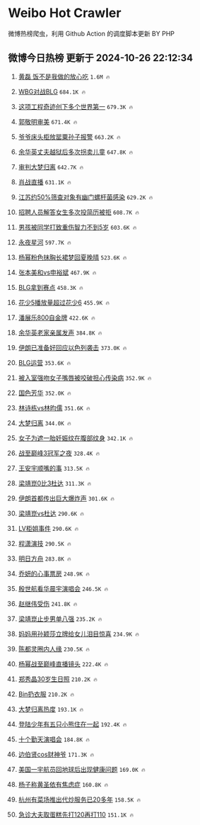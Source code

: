 # Weibo Hot Crawler 



微博热榜爬虫，利用 Github Action 的调度脚本更新 BY PHP 


## 微博今日热榜 更新于 2024-10-26 22:12:34 
1. [黄磊 饭不是我做的放心吃](https://s.weibo.com/weibo?q=%E9%BB%84%E7%A3%8A%20%E9%A5%AD%E4%B8%8D%E6%98%AF%E6%88%91%E5%81%9A%E7%9A%84%E6%94%BE%E5%BF%83%E5%90%83&t=31&band_rank=1&Refer=top) `1.6M 🔥` 

1. [WBG对战BLG](https://s.weibo.com/weibo?q=%23WBG%E5%AF%B9%E6%88%98BLG%23&t=31&band_rank=2&Refer=top) `684.1K 🔥` 

1. [这项工程奇迹创下多个世界第一](https://s.weibo.com/weibo?q=%23%E8%BF%99%E9%A1%B9%E5%B7%A5%E7%A8%8B%E5%A5%87%E8%BF%B9%E5%88%9B%E4%B8%8B%E5%A4%9A%E4%B8%AA%E4%B8%96%E7%95%8C%E7%AC%AC%E4%B8%80%23&t=31&band_rank=3&Refer=top) `679.3K 🔥` 

1. [郭敬明审美](https://s.weibo.com/weibo?q=%E9%83%AD%E6%95%AC%E6%98%8E%E5%AE%A1%E7%BE%8E&t=31&band_rank=4&Refer=top) `671.4K 🔥` 

1. [爷爷床头柜放罂粟孙子报警](https://s.weibo.com/weibo?q=%23%E7%88%B7%E7%88%B7%E5%BA%8A%E5%A4%B4%E6%9F%9C%E6%94%BE%E7%BD%82%E7%B2%9F%E5%AD%99%E5%AD%90%E6%8A%A5%E8%AD%A6%23&t=31&band_rank=5&Refer=top) `663.2K 🔥` 

1. [余华英丈夫越狱后多次拐卖儿童](https://s.weibo.com/weibo?q=%23%E4%BD%99%E5%8D%8E%E8%8B%B1%E4%B8%88%E5%A4%AB%E8%B6%8A%E7%8B%B1%E5%90%8E%E5%A4%9A%E6%AC%A1%E6%8B%90%E5%8D%96%E5%84%BF%E7%AB%A5%23&t=31&band_rank=6&Refer=top) `647.8K 🔥` 

1. [审判大梦归离](https://s.weibo.com/weibo?q=%23%E5%AE%A1%E5%88%A4%E5%A4%A7%E6%A2%A6%E5%BD%92%E7%A6%BB%23&t=31&band_rank=7&Refer=top) `642.7K 🔥` 

1. [肖战直播](https://s.weibo.com/weibo?q=%E8%82%96%E6%88%98%E7%9B%B4%E6%92%AD&t=31&band_rank=8&Refer=top) `631.1K 🔥` 

1. [江苏约50%筛查对象有幽门螺杆菌感染](https://s.weibo.com/weibo?q=%23%E6%B1%9F%E8%8B%8F%E7%BA%A650%25%E7%AD%9B%E6%9F%A5%E5%AF%B9%E8%B1%A1%E6%9C%89%E5%B9%BD%E9%97%A8%E8%9E%BA%E6%9D%86%E8%8F%8C%E6%84%9F%E6%9F%93%23&t=31&band_rank=9&Refer=top) `629.2K 🔥` 

1. [招聘人员解答女生多次投简历被拒](https://s.weibo.com/weibo?q=%23%E6%8B%9B%E8%81%98%E4%BA%BA%E5%91%98%E8%A7%A3%E7%AD%94%E5%A5%B3%E7%94%9F%E5%A4%9A%E6%AC%A1%E6%8A%95%E7%AE%80%E5%8E%86%E8%A2%AB%E6%8B%92%23&t=31&band_rank=10&Refer=top) `608.7K 🔥` 

1. [男孩被同学打致重伤智力不到5岁](https://s.weibo.com/weibo?q=%23%E7%94%B7%E5%AD%A9%E8%A2%AB%E5%90%8C%E5%AD%A6%E6%89%93%E8%87%B4%E9%87%8D%E4%BC%A4%E6%99%BA%E5%8A%9B%E4%B8%8D%E5%88%B05%E5%B2%81%23&t=31&band_rank=11&Refer=top) `603.6K 🔥` 

1. [永夜星河](https://s.weibo.com/weibo?q=%E6%B0%B8%E5%A4%9C%E6%98%9F%E6%B2%B3&t=31&band_rank=12&Refer=top) `597.7K 🔥` 

1. [杨幂粉色抹胸长裙梦回夏晚晴](https://s.weibo.com/weibo?q=%23%E6%9D%A8%E5%B9%82%E7%B2%89%E8%89%B2%E6%8A%B9%E8%83%B8%E9%95%BF%E8%A3%99%E6%A2%A6%E5%9B%9E%E5%A4%8F%E6%99%9A%E6%99%B4%23&t=31&band_rank=13&Refer=top) `523.6K 🔥` 

1. [张本美和vs申裕斌](https://s.weibo.com/weibo?q=%23%E5%BC%A0%E6%9C%AC%E7%BE%8E%E5%92%8Cvs%E7%94%B3%E8%A3%95%E6%96%8C%23&t=31&band_rank=14&Refer=top) `467.9K 🔥` 

1. [BLG拿到赛点](https://s.weibo.com/weibo?q=BLG%E6%8B%BF%E5%88%B0%E8%B5%9B%E7%82%B9&t=31&band_rank=15&Refer=top) `458.3K 🔥` 

1. [花少5播放量超过花少6](https://s.weibo.com/weibo?q=%23%E8%8A%B1%E5%B0%915%E6%92%AD%E6%94%BE%E9%87%8F%E8%B6%85%E8%BF%87%E8%8A%B1%E5%B0%916%23&t=31&band_rank=16&Refer=top) `455.9K 🔥` 

1. [潘展乐800自金牌](https://s.weibo.com/weibo?q=%23%E6%BD%98%E5%B1%95%E4%B9%90800%E8%87%AA%E9%87%91%E7%89%8C%23&t=31&band_rank=17&Refer=top) `422.6K 🔥` 

1. [余华英老家亲属发声](https://s.weibo.com/weibo?q=%23%E4%BD%99%E5%8D%8E%E8%8B%B1%E8%80%81%E5%AE%B6%E4%BA%B2%E5%B1%9E%E5%8F%91%E5%A3%B0%23&t=31&band_rank=18&Refer=top) `384.8K 🔥` 

1. [伊朗已准备好回应以色列袭击](https://s.weibo.com/weibo?q=%23%E4%BC%8A%E6%9C%97%E5%B7%B2%E5%87%86%E5%A4%87%E5%A5%BD%E5%9B%9E%E5%BA%94%E4%BB%A5%E8%89%B2%E5%88%97%E8%A2%AD%E5%87%BB%23&t=31&band_rank=19&Refer=top) `373.0K 🔥` 

1. [BLG运营](https://s.weibo.com/weibo?q=%23BLG%E8%BF%90%E8%90%A5%23&t=31&band_rank=20&Refer=top) `353.6K 🔥` 

1. [被入室强吻女子嘴唇被咬破担心传染病](https://s.weibo.com/weibo?q=%23%E8%A2%AB%E5%85%A5%E5%AE%A4%E5%BC%BA%E5%90%BB%E5%A5%B3%E5%AD%90%E5%98%B4%E5%94%87%E8%A2%AB%E5%92%AC%E7%A0%B4%E6%8B%85%E5%BF%83%E4%BC%A0%E6%9F%93%E7%97%85%23&t=31&band_rank=21&Refer=top) `352.9K 🔥` 

1. [国色芳华](https://s.weibo.com/weibo?q=%E5%9B%BD%E8%89%B2%E8%8A%B3%E5%8D%8E&t=31&band_rank=22&Refer=top) `352.0K 🔥` 

1. [林诗栋vs林昀儒](https://s.weibo.com/weibo?q=%E6%9E%97%E8%AF%97%E6%A0%8Bvs%E6%9E%97%E6%98%80%E5%84%92&t=31&band_rank=23&Refer=top) `351.6K 🔥` 

1. [大梦归离](https://s.weibo.com/weibo?q=%E5%A4%A7%E6%A2%A6%E5%BD%92%E7%A6%BB&t=31&band_rank=24&Refer=top) `344.0K 🔥` 

1. [女子为遮一胎妊娠纹在腹部纹身](https://s.weibo.com/weibo?q=%23%E5%A5%B3%E5%AD%90%E4%B8%BA%E9%81%AE%E4%B8%80%E8%83%8E%E5%A6%8A%E5%A8%A0%E7%BA%B9%E5%9C%A8%E8%85%B9%E9%83%A8%E7%BA%B9%E8%BA%AB%23&t=31&band_rank=25&Refer=top) `342.1K 🔥` 

1. [战至巅峰3冠军之夜](https://s.weibo.com/weibo?q=%23%E6%88%98%E8%87%B3%E5%B7%85%E5%B3%B03%E5%86%A0%E5%86%9B%E4%B9%8B%E5%A4%9C%23&t=31&band_rank=26&Refer=top) `328.4K 🔥` 

1. [王安宇顺嘴的事](https://s.weibo.com/weibo?q=%23%E7%8E%8B%E5%AE%89%E5%AE%87%E9%A1%BA%E5%98%B4%E7%9A%84%E4%BA%8B%23&t=31&band_rank=27&Refer=top) `313.5K 🔥` 

1. [梁靖崑0比3杜达](https://s.weibo.com/weibo?q=%23%E6%A2%81%E9%9D%96%E5%B4%910%E6%AF%943%E6%9D%9C%E8%BE%BE%23&t=31&band_rank=28&Refer=top) `311.3K 🔥` 

1. [伊朗首都传出巨大爆炸声](https://s.weibo.com/weibo?q=%23%E4%BC%8A%E6%9C%97%E9%A6%96%E9%83%BD%E4%BC%A0%E5%87%BA%E5%B7%A8%E5%A4%A7%E7%88%86%E7%82%B8%E5%A3%B0%23&t=31&band_rank=29&Refer=top) `301.6K 🔥` 

1. [梁靖崑vs杜达](https://s.weibo.com/weibo?q=%23%E6%A2%81%E9%9D%96%E5%B4%91vs%E6%9D%9C%E8%BE%BE%23&t=31&band_rank=30&Refer=top) `290.6K 🔥` 

1. [LV柜姐事件](https://s.weibo.com/weibo?q=%23LV%E6%9F%9C%E5%A7%90%E4%BA%8B%E4%BB%B6%23&t=31&band_rank=31&Refer=top) `290.6K 🔥` 

1. [程潇演技](https://s.weibo.com/weibo?q=%E7%A8%8B%E6%BD%87%E6%BC%94%E6%8A%80&t=31&band_rank=32&Refer=top) `290.5K 🔥` 

1. [明日方舟](https://s.weibo.com/weibo?q=%E6%98%8E%E6%97%A5%E6%96%B9%E8%88%9F&t=31&band_rank=33&Refer=top) `283.8K 🔥` 

1. [乔妍的心事票房](https://s.weibo.com/weibo?q=%E4%B9%94%E5%A6%8D%E7%9A%84%E5%BF%83%E4%BA%8B%E7%A5%A8%E6%88%BF&t=31&band_rank=34&Refer=top) `248.9K 🔥` 

1. [殷世航看华晨宇演唱会](https://s.weibo.com/weibo?q=%E6%AE%B7%E4%B8%96%E8%88%AA%E7%9C%8B%E5%8D%8E%E6%99%A8%E5%AE%87%E6%BC%94%E5%94%B1%E4%BC%9A&t=31&band_rank=35&Refer=top) `246.5K 🔥` 

1. [赵继伟受伤](https://s.weibo.com/weibo?q=%23%E8%B5%B5%E7%BB%A7%E4%BC%9F%E5%8F%97%E4%BC%A4%23&t=31&band_rank=36&Refer=top) `241.8K 🔥` 

1. [梁靖崑止步男单八强](https://s.weibo.com/weibo?q=%23%E6%A2%81%E9%9D%96%E5%B4%91%E6%AD%A2%E6%AD%A5%E7%94%B7%E5%8D%95%E5%85%AB%E5%BC%BA%23&t=31&band_rank=37&Refer=top) `235.2K 🔥` 

1. [妈妈用孙颖莎立牌给女儿泪目惊喜](https://s.weibo.com/weibo?q=%23%E5%A6%88%E5%A6%88%E7%94%A8%E5%AD%99%E9%A2%96%E8%8E%8E%E7%AB%8B%E7%89%8C%E7%BB%99%E5%A5%B3%E5%84%BF%E6%B3%AA%E7%9B%AE%E6%83%8A%E5%96%9C%23&t=31&band_rank=38&Refer=top) `234.9K 🔥` 

1. [陈都灵圈内人缘](https://s.weibo.com/weibo?q=%23%E9%99%88%E9%83%BD%E7%81%B5%E5%9C%88%E5%86%85%E4%BA%BA%E7%BC%98%23&t=31&band_rank=39&Refer=top) `230.5K 🔥` 

1. [杨幂战至巅峰直播镜头](https://s.weibo.com/weibo?q=%23%E6%9D%A8%E5%B9%82%E6%88%98%E8%87%B3%E5%B7%85%E5%B3%B0%E7%9B%B4%E6%92%AD%E9%95%9C%E5%A4%B4%23&t=31&band_rank=40&Refer=top) `222.4K 🔥` 

1. [郑秀晶30岁生日照](https://s.weibo.com/weibo?q=%23%E9%83%91%E7%A7%80%E6%99%B630%E5%B2%81%E7%94%9F%E6%97%A5%E7%85%A7%23&t=31&band_rank=41&Refer=top) `210.2K 🔥` 

1. [Bin扔衣服](https://s.weibo.com/weibo?q=%23Bin%E6%89%94%E8%A1%A3%E6%9C%8D%23&t=31&band_rank=42&Refer=top) `210.2K 🔥` 

1. [大梦归离热度](https://s.weibo.com/weibo?q=%E5%A4%A7%E6%A2%A6%E5%BD%92%E7%A6%BB%E7%83%AD%E5%BA%A6&t=31&band_rank=43&Refer=top) `193.1K 🔥` 

1. [登陆少年有五只小熊住在一起](https://s.weibo.com/weibo?q=%23%E7%99%BB%E9%99%86%E5%B0%91%E5%B9%B4%E6%9C%89%E4%BA%94%E5%8F%AA%E5%B0%8F%E7%86%8A%E4%BD%8F%E5%9C%A8%E4%B8%80%E8%B5%B7%23&t=31&band_rank=44&Refer=top) `192.4K 🔥` 

1. [十个勤天演唱会](https://s.weibo.com/weibo?q=%E5%8D%81%E4%B8%AA%E5%8B%A4%E5%A4%A9%E6%BC%94%E5%94%B1%E4%BC%9A&t=31&band_rank=45&Refer=top) `184.8K 🔥` 

1. [边伯贤cos财神爷](https://s.weibo.com/weibo?q=%23%E8%BE%B9%E4%BC%AF%E8%B4%A4cos%E8%B4%A2%E7%A5%9E%E7%88%B7%23&t=31&band_rank=46&Refer=top) `171.3K 🔥` 

1. [美国一宇航员回地球后出现健康问题](https://s.weibo.com/weibo?q=%23%E7%BE%8E%E5%9B%BD%E4%B8%80%E5%AE%87%E8%88%AA%E5%91%98%E5%9B%9E%E5%9C%B0%E7%90%83%E5%90%8E%E5%87%BA%E7%8E%B0%E5%81%A5%E5%BA%B7%E9%97%AE%E9%A2%98%23&t=31&band_rank=47&Refer=top) `169.0K 🔥` 

1. [杨子称黄圣依有焦虑症](https://s.weibo.com/weibo?q=%23%E6%9D%A8%E5%AD%90%E7%A7%B0%E9%BB%84%E5%9C%A3%E4%BE%9D%E6%9C%89%E7%84%A6%E8%99%91%E7%97%87%23&t=31&band_rank=48&Refer=top) `160.8K 🔥` 

1. [杭州有菜场推出代炒服务已20多年](https://s.weibo.com/weibo?q=%23%E6%9D%AD%E5%B7%9E%E6%9C%89%E8%8F%9C%E5%9C%BA%E6%8E%A8%E5%87%BA%E4%BB%A3%E7%82%92%E6%9C%8D%E5%8A%A1%E5%B7%B220%E5%A4%9A%E5%B9%B4%23&t=31&band_rank=49&Refer=top) `158.5K 🔥` 

1. [急诊大夫取蛋糕先打120再打110](https://s.weibo.com/weibo?q=%23%E6%80%A5%E8%AF%8A%E5%A4%A7%E5%A4%AB%E5%8F%96%E8%9B%8B%E7%B3%95%E5%85%88%E6%89%93120%E5%86%8D%E6%89%93110%23&t=31&band_rank=50&Refer=top) `151.1K 🔥` 

